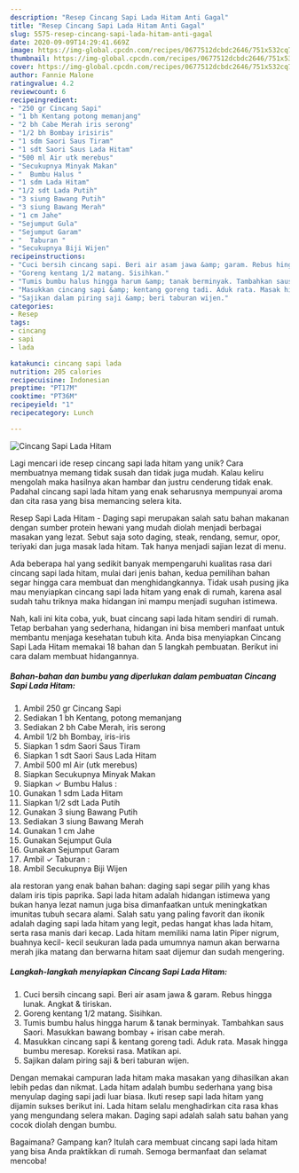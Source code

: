 ```yaml
---
description: "Resep Cincang Sapi Lada Hitam Anti Gagal"
title: "Resep Cincang Sapi Lada Hitam Anti Gagal"
slug: 5575-resep-cincang-sapi-lada-hitam-anti-gagal
date: 2020-09-09T14:29:41.669Z
image: https://img-global.cpcdn.com/recipes/0677512dcbdc2646/751x532cq70/cincang-sapi-lada-hitam-foto-resep-utama.jpg
thumbnail: https://img-global.cpcdn.com/recipes/0677512dcbdc2646/751x532cq70/cincang-sapi-lada-hitam-foto-resep-utama.jpg
cover: https://img-global.cpcdn.com/recipes/0677512dcbdc2646/751x532cq70/cincang-sapi-lada-hitam-foto-resep-utama.jpg
author: Fannie Malone
ratingvalue: 4.2
reviewcount: 6
recipeingredient:
- "250 gr Cincang Sapi"
- "1 bh Kentang potong memanjang"
- "2 bh Cabe Merah iris serong"
- "1/2 bh Bombay irisiris"
- "1 sdm Saori Saus Tiram"
- "1 sdt Saori Saus Lada Hitam"
- "500 ml Air utk merebus"
- "Secukupnya Minyak Makan"
- "  Bumbu Halus "
- "1 sdm Lada Hitam"
- "1/2 sdt Lada Putih"
- "3 siung Bawang Putih"
- "3 siung Bawang Merah"
- "1 cm Jahe"
- "Sejumput Gula"
- "Sejumput Garam"
- "  Taburan "
- "Secukupnya Biji Wijen"
recipeinstructions:
- "Cuci bersih cincang sapi. Beri air asam jawa &amp; garam. Rebus hingga lunak. Angkat &amp; tiriskan."
- "Goreng kentang 1/2 matang. Sisihkan."
- "Tumis bumbu halus hingga harum &amp; tanak berminyak. Tambahkan saus Saori. Masukkan bawang bombay + irisan cabe merah."
- "Masukkan cincang sapi &amp; kentang goreng tadi. Aduk rata. Masak hingga bumbu meresap. Koreksi rasa. Matikan api."
- "Sajikan dalam piring saji &amp; beri taburan wijen."
categories:
- Resep
tags:
- cincang
- sapi
- lada

katakunci: cincang sapi lada 
nutrition: 205 calories
recipecuisine: Indonesian
preptime: "PT17M"
cooktime: "PT36M"
recipeyield: "1"
recipecategory: Lunch

---
```



![Cincang Sapi Lada Hitam](https://img-global.cpcdn.com/recipes/0677512dcbdc2646/751x532cq70/cincang-sapi-lada-hitam-foto-resep-utama.jpg)

Lagi mencari ide resep cincang sapi lada hitam yang unik? Cara membuatnya memang tidak susah dan tidak juga mudah. Kalau keliru mengolah maka hasilnya akan hambar dan justru cenderung tidak enak. Padahal cincang sapi lada hitam yang enak seharusnya mempunyai aroma dan cita rasa yang bisa memancing selera kita.

Resep Sapi Lada Hitam - Daging sapi merupakan salah satu bahan makanan dengan sumber protein hewani yang mudah diolah menjadi berbagai masakan yang lezat. Sebut saja soto daging, steak, rendang, semur, opor, teriyaki dan juga masak lada hitam. Tak hanya menjadi sajian lezat di menu.

Ada beberapa hal yang sedikit banyak mempengaruhi kualitas rasa dari cincang sapi lada hitam, mulai dari jenis bahan, kedua pemilihan bahan segar hingga cara membuat dan menghidangkannya. Tidak usah pusing jika mau menyiapkan cincang sapi lada hitam yang enak di rumah, karena asal sudah tahu triknya maka hidangan ini mampu menjadi suguhan istimewa.


Nah, kali ini kita coba, yuk, buat cincang sapi lada hitam sendiri di rumah. Tetap berbahan yang sederhana, hidangan ini bisa memberi manfaat untuk membantu menjaga kesehatan tubuh kita. Anda bisa menyiapkan Cincang Sapi Lada Hitam memakai 18 bahan dan 5 langkah pembuatan. Berikut ini cara dalam membuat hidangannya.

<!--inarticleads1-->

##### Bahan-bahan dan bumbu yang diperlukan dalam pembuatan Cincang Sapi Lada Hitam:

1. Ambil 250 gr Cincang Sapi
1. Sediakan 1 bh Kentang, potong memanjang
1. Sediakan 2 bh Cabe Merah, iris serong
1. Ambil 1/2 bh Bombay, iris-iris
1. Siapkan 1 sdm Saori Saus Tiram
1. Siapkan 1 sdt Saori Saus Lada Hitam
1. Ambil 500 ml Air (utk merebus)
1. Siapkan Secukupnya Minyak Makan
1. Siapkan  ✓ Bumbu Halus :
1. Gunakan 1 sdm Lada Hitam
1. Siapkan 1/2 sdt Lada Putih
1. Gunakan 3 siung Bawang Putih
1. Sediakan 3 siung Bawang Merah
1. Gunakan 1 cm Jahe
1. Gunakan Sejumput Gula
1. Gunakan Sejumput Garam
1. Ambil  ✓ Taburan :
1. Ambil Secukupnya Biji Wijen


ala restoran yang enak bahan bahan: daging sapi segar pilih yang khas dalam iris tipis paprika. Sapi lada hitam adalah hidangan istimewa yang bukan hanya lezat namun juga bisa dimanfaatkan untuk meningkatkan imunitas tubuh secara alami. Salah satu yang paling favorit dan ikonik adalah daging sapi lada hitam yang legit, pedas hangat khas lada hitam, serta rasa manis dari kecap. Lada hitam memiliki nama latin Piper nigrum, buahnya kecil- kecil seukuran lada pada umumnya namun akan berwarna merah jika matang dan berwarna hitam saat dijemur dan sudah mengering. 

<!--inarticleads2-->

##### Langkah-langkah menyiapkan Cincang Sapi Lada Hitam:

1. Cuci bersih cincang sapi. Beri air asam jawa &amp; garam. Rebus hingga lunak. Angkat &amp; tiriskan.
1. Goreng kentang 1/2 matang. Sisihkan.
1. Tumis bumbu halus hingga harum &amp; tanak berminyak. Tambahkan saus Saori. Masukkan bawang bombay + irisan cabe merah.
1. Masukkan cincang sapi &amp; kentang goreng tadi. Aduk rata. Masak hingga bumbu meresap. Koreksi rasa. Matikan api.
1. Sajikan dalam piring saji &amp; beri taburan wijen.


Dengan memakai campuran lada hitam maka masakan yang dihasilkan akan lebih pedas dan nikmat. Lada hitam adalah bumbu sederhana yang bisa menyulap daging sapi jadi luar biasa. Ikuti resep sapi lada hitam yang dijamin sukses berikut ini. Lada hitam selalu menghadirkan cita rasa khas yang mengundang selera makan. Daging sapi adalah salah satu bahan yang cocok diolah dengan bumbu. 

Bagaimana? Gampang kan? Itulah cara membuat cincang sapi lada hitam yang bisa Anda praktikkan di rumah. Semoga bermanfaat dan selamat mencoba!
